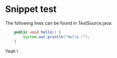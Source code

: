 # Snippet test
The following lines can be found in TestSource.java:

```java source=TestSource.java lines=2-4
    public void hello() {
        System.out.println("Hello !");
    }
```

Yeah !